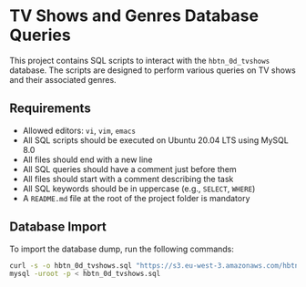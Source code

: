 # TV Shows and Genres Database Queries

This project contains SQL scripts to interact with the `hbtn_0d_tvshows` database. The scripts are designed to perform various queries on TV shows and their associated genres.

## Requirements

- Allowed editors: `vi`, `vim`, `emacs`
- All SQL scripts should be executed on Ubuntu 20.04 LTS using MySQL 8.0
- All files should end with a new line
- All SQL queries should have a comment just before them
- All files should start with a comment describing the task
- All SQL keywords should be in uppercase (e.g., `SELECT`, `WHERE`)
- A `README.md` file at the root of the project folder is mandatory

## Database Import

To import the database dump, run the following commands:

```sh
curl -s -o hbtn_0d_tvshows.sql "https://s3.eu-west-3.amazonaws.com/hbtn.intranet.project.files/holbertonschool-higher-level_programming+/274/hbtn_0d_tvshows.sql"
mysql -uroot -p < hbtn_0d_tvshows.sql
